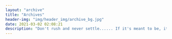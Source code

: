 ```yaml
---
layout: "archive"
title: "Archives"
header-img: "img/header_img/archive_bg.jpg"
date: 2021-03-02 02:08:21
description: "Don't rush and never settle...... If it's meant to be, it will be......"
---
```

